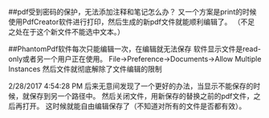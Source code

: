 ##pdf受到密码的保护，无法添加注释和笔记怎么办？
又一个方案是print的时候使用PdfCreator软件进行打印，然后生成的新pdf文件就能顺利编辑了。
（不足之处在于这个新文件不能选中文本。）

##PhantomPdf软件每次只能编辑一次，在编辑就无法保存
软件显示文件是read-only或者另一个用户正在使用。
File->Preference->Documents->Allow Multiple Instances
然后文件就彻底解除了文件编辑的限制

2/28/2017 4:54:28 PM 
后来无意间发现了一个更好的办法，当显示不能保存的时候，就保存到另一个路径中。
然后关闭文件，用新保存的替换之前的pdf文件，之后再打开。
这时候就能自由编辑保存了（不知道对所有的文件是否都有效）。



